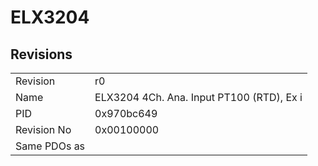 # ELX3204

## Revisions
<table>
<tr>
<td>Revision</td>
<td>r0</td>
</tr>
<tr>
<td>Name</td>
<td>ELX3204 4Ch. Ana. Input PT100 (RTD), Ex i</td>
</tr>
<tr>
<td>PID</td>
<td>0x970bc649</td>
</tr>
<tr>
<td>Revision No</td>
<td>0x00100000</td>
</tr>
<tr>
<td>Same PDOs as</td>
<td></td>
</tr>
</table>
